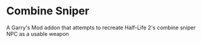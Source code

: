 # Combine Sniper
A Garry's Mod addon that attempts to recreate Half-Life 2's combine sniper NPC as a usable weapon